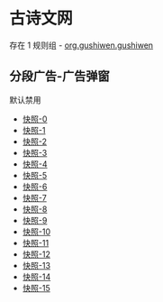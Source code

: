 # 古诗文网

存在 1 规则组 - [org.gushiwen.gushiwen](/src/apps/org.gushiwen.gushiwen.ts)

## 分段广告-广告弹窗

默认禁用

- [快照-0](https://i.gkd.li/i/12813618)
- [快照-1](https://i.gkd.li/i/12903835)
- [快照-2](https://i.gkd.li/i/12903885)
- [快照-3](https://i.gkd.li/i/12876077)
- [快照-4](https://i.gkd.li/i/13059294)
- [快照-5](https://i.gkd.li/i/12837225)
- [快照-6](https://i.gkd.li/i/12876086)
- [快照-7](https://i.gkd.li/i/12876067)
- [快照-8](https://i.gkd.li/i/12837225)
- [快照-9](https://i.gkd.li/i/12912911)
- [快照-10](https://i.gkd.li/i/13171930)
- [快照-11](https://i.gkd.li/i/13266879)
- [快照-12](https://i.gkd.li/i/12813638)
- [快照-13](https://i.gkd.li/i/13111042)
- [快照-14](https://i.gkd.li/i/12837229)
- [快照-15](https://i.gkd.li/i/13111057)
